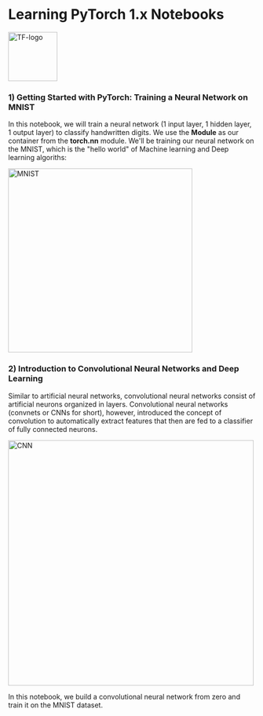 # Learning PyTorch 1.x Notebooks

<img src="https://pytorch.org/assets/images/logo-icon.svg" title="TF-logo" width="100" />


### 1) Getting Started with PyTorch: Training a Neural Network on MNIST

In this notebook, we will train a neural network (1 input layer, 1 hidden layer, 1 output layer) to classify handwritten digits. We use the **Module** as our container from the **torch.nn** module. We'll be training our neural network  on the MNIST, which is the "hello world" of Machine learning and Deep learning algoriths:

<img src="https://upload.wikimedia.org/wikipedia/commons/2/27/MnistExamples.png" title="MNIST" width="375" />

### 2) Introduction to Convolutional Neural Networks and Deep Learning

Similar to artificial neural networks, convolutional neural networks consist of artificial neurons organized in layers. Convolutional neural networks (convnets or CNNs for short), however, introduced the concept of convolution to automatically extract features that then are fed to a classifier of fully connected neurons.

<img src="https://upload.wikimedia.org/wikipedia/commons/thumb/6/63/Typical_cnn.png/800px-Typical_cnn.png" 
title="CNN" width="500" />

In this notebook, we build a convolutional neural network from zero and train it on the MNIST dataset.

